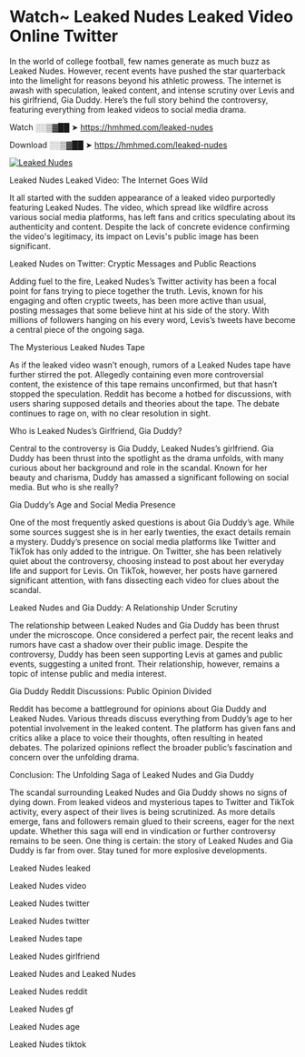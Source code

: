 # Watch~ Leaked Nudes Leaked Video Online Twitter

In the world of college football, few names generate as much buzz as Leaked Nudes. However, recent events have pushed the star quarterback into the limelight for reasons beyond his athletic prowess. The internet is awash with speculation, leaked content, and intense scrutiny over Levis and his girlfriend, Gia Duddy. Here’s the full story behind the controversy, featuring everything from leaked videos to social media drama.

Watch ░░▒▓██ ➤ https://hmhmed.com/leaked-nudes

Download ░░▒▓██ ➤ https://hmhmed.com/leaked-nudes

[![Leaked Nudes](https://i.imgur.com/dJHk4Zq.gif)](https://hmhmed.com/leaked-nudes)

Leaked Nudes Leaked Video: The Internet Goes Wild

It all started with the sudden appearance of a leaked video purportedly featuring Leaked Nudes. The video, which spread like wildfire across various social media platforms, has left fans and critics speculating about its authenticity and content. Despite the lack of concrete evidence confirming the video's legitimacy, its impact on Levis's public image has been significant.

Leaked Nudes on Twitter: Cryptic Messages and Public Reactions

Adding fuel to the fire, Leaked Nudes’s Twitter activity has been a focal point for fans trying to piece together the truth. Levis, known for his engaging and often cryptic tweets, has been more active than usual, posting messages that some believe hint at his side of the story. With millions of followers hanging on his every word, Levis’s tweets have become a central piece of the ongoing saga.

The Mysterious Leaked Nudes Tape

As if the leaked video wasn’t enough, rumors of a Leaked Nudes tape have further stirred the pot. Allegedly containing even more controversial content, the existence of this tape remains unconfirmed, but that hasn’t stopped the speculation. Reddit has become a hotbed for discussions, with users sharing supposed details and theories about the tape. The debate continues to rage on, with no clear resolution in sight.

Who is Leaked Nudes’s Girlfriend, Gia Duddy?

Central to the controversy is Gia Duddy, Leaked Nudes’s girlfriend. Gia Duddy has been thrust into the spotlight as the drama unfolds, with many curious about her background and role in the scandal. Known for her beauty and charisma, Duddy has amassed a significant following on social media. But who is she really?

Gia Duddy’s Age and Social Media Presence

One of the most frequently asked questions is about Gia Duddy’s age. While some sources suggest she is in her early twenties, the exact details remain a mystery. Duddy’s presence on social media platforms like Twitter and TikTok has only added to the intrigue. On Twitter, she has been relatively quiet about the controversy, choosing instead to post about her everyday life and support for Levis. On TikTok, however, her posts have garnered significant attention, with fans dissecting each video for clues about the scandal.

Leaked Nudes and Gia Duddy: A Relationship Under Scrutiny

The relationship between Leaked Nudes and Gia Duddy has been thrust under the microscope. Once considered a perfect pair, the recent leaks and rumors have cast a shadow over their public image. Despite the controversy, Duddy has been seen supporting Levis at games and public events, suggesting a united front. Their relationship, however, remains a topic of intense public and media interest.

Gia Duddy Reddit Discussions: Public Opinion Divided

Reddit has become a battleground for opinions about Gia Duddy and Leaked Nudes. Various threads discuss everything from Duddy’s age to her potential involvement in the leaked content. The platform has given fans and critics alike a place to voice their thoughts, often resulting in heated debates. The polarized opinions reflect the broader public’s fascination and concern over the unfolding drama.

Conclusion: The Unfolding Saga of Leaked Nudes and Gia Duddy

The scandal surrounding Leaked Nudes and Gia Duddy shows no signs of dying down. From leaked videos and mysterious tapes to Twitter and TikTok activity, every aspect of their lives is being scrutinized. As more details emerge, fans and followers remain glued to their screens, eager for the next update. Whether this saga will end in vindication or further controversy remains to be seen. One thing is certain: the story of Leaked Nudes and Gia Duddy is far from over. Stay tuned for more explosive developments.

Leaked Nudes leaked

Leaked Nudes video

Leaked Nudes twitter

Leaked Nudes twitter

Leaked Nudes tape

Leaked Nudes girlfriend

Leaked Nudes and Leaked Nudes

Leaked Nudes reddit

Leaked Nudes gf

Leaked Nudes age

Leaked Nudes tiktok